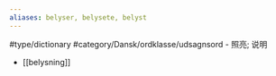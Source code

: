 ```yaml
---
aliases: belyser, belysete, belyst
---
```

#type/dictionary 
#category/Dansk/ordklasse/udsagnsord 
	- 照亮; 说明

- [[belysning]]
